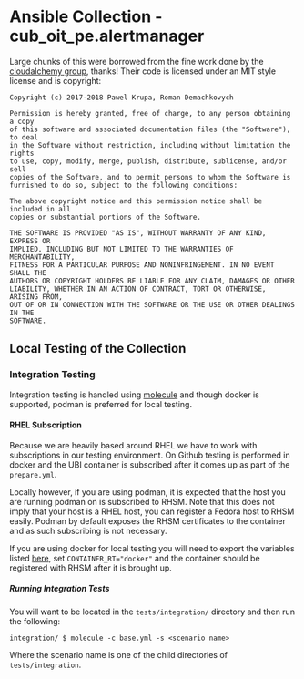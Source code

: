 # Ansible Collection - cub_oit_pe.alertmanager

Large chunks of this were borrowed from the fine work done by the [cloudalchemy group](https://github.com/cloudalchemy/ansible-alertmanager), thanks! Their code is licensed under an MIT style license and is copyright:

    Copyright (c) 2017-2018 Pawel Krupa, Roman Demachkovych

    Permission is hereby granted, free of charge, to any person obtaining a copy
    of this software and associated documentation files (the "Software"), to deal
    in the Software without restriction, including without limitation the rights
    to use, copy, modify, merge, publish, distribute, sublicense, and/or sell
    copies of the Software, and to permit persons to whom the Software is
    furnished to do so, subject to the following conditions:

    The above copyright notice and this permission notice shall be included in all
    copies or substantial portions of the Software.

    THE SOFTWARE IS PROVIDED "AS IS", WITHOUT WARRANTY OF ANY KIND, EXPRESS OR
    IMPLIED, INCLUDING BUT NOT LIMITED TO THE WARRANTIES OF MERCHANTABILITY,
    FITNESS FOR A PARTICULAR PURPOSE AND NONINFRINGEMENT. IN NO EVENT SHALL THE
    AUTHORS OR COPYRIGHT HOLDERS BE LIABLE FOR ANY CLAIM, DAMAGES OR OTHER
    LIABILITY, WHETHER IN AN ACTION OF CONTRACT, TORT OR OTHERWISE, ARISING FROM,
    OUT OF OR IN CONNECTION WITH THE SOFTWARE OR THE USE OR OTHER DEALINGS IN THE
    SOFTWARE.


## Local Testing of the Collection
### Integration Testing
Integration testing is handled using [molecule](https://molecule.readthedocs.io/en/latest/) and though docker is supported, podman is preferred for local testing.

#### RHEL Subscription
Because we are heavily based around RHEL we have to work with subscriptions in our testing environment. On Github testing is performed in docker and the UBI container is subscribed after it comes up as part of the `prepare.yml`.

Locally however, if you are using podman, it is expected that the host you are running podman on is subscribed to RHSM. Note that this does not imply that your host is a RHEL host, you can register a Fedora host to RHSM easily. Podman by default exposes the RHSM certificates to the container and as such subscribing is not necessary.

If you are using docker for local testing you will need to export the variables listed [here](#test-default.yml), set `CONTAINER_RT="docker"` and the container should be registered with RHSM after it is brought up.

##### Running Integration Tests
You will want to be located in the `tests/integration/` directory and then run the following:

    integration/ $ molecule -c base.yml -s <scenario name>

Where the scenario name is one of the child directories of `tests/integration`.